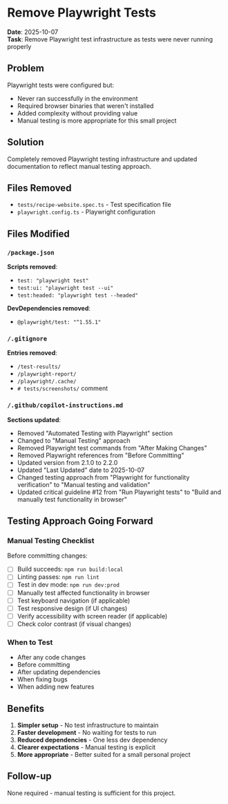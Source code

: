 # Remove Playwright Tests

**Date**: 2025-10-07  
**Task**: Remove Playwright test infrastructure as tests were never running properly

## Problem

Playwright tests were configured but:
- Never ran successfully in the environment
- Required browser binaries that weren't installed
- Added complexity without providing value
- Manual testing is more appropriate for this small project

## Solution

Completely removed Playwright testing infrastructure and updated documentation to reflect manual testing approach.

## Files Removed

- `tests/recipe-website.spec.ts` - Test specification file
- `playwright.config.ts` - Playwright configuration

## Files Modified

### `/package.json`
**Scripts removed**:
- `test: "playwright test"`
- `test:ui: "playwright test --ui"`
- `test:headed: "playwright test --headed"`

**DevDependencies removed**:
- `@playwright/test: "^1.55.1"`

### `/.gitignore`
**Entries removed**:
- `/test-results/`
- `/playwright-report/`
- `/playwright/.cache/`
- `# tests/screenshots/` comment

### `/.github/copilot-instructions.md`
**Sections updated**:
- Removed "Automated Testing with Playwright" section
- Changed to "Manual Testing" approach
- Removed Playwright test commands from "After Making Changes"
- Removed Playwright references from "Before Committing"
- Updated version from 2.1.0 to 2.2.0
- Updated "Last Updated" date to 2025-10-07
- Changed testing approach from "Playwright for functionality verification" to "Manual testing and validation"
- Updated critical guideline #12 from "Run Playwright tests" to "Build and manually test functionality in browser"

## Testing Approach Going Forward

### Manual Testing Checklist
Before committing changes:
- [ ] Build succeeds: `npm run build:local`
- [ ] Linting passes: `npm run lint`
- [ ] Test in dev mode: `npm run dev:prod`
- [ ] Manually test affected functionality in browser
- [ ] Test keyboard navigation (if applicable)
- [ ] Test responsive design (if UI changes)
- [ ] Verify accessibility with screen reader (if applicable)
- [ ] Check color contrast (if visual changes)

### When to Test
- After any code changes
- Before committing
- After updating dependencies
- When fixing bugs
- When adding new features

## Benefits

1. **Simpler setup** - No test infrastructure to maintain
2. **Faster development** - No waiting for tests to run
3. **Reduced dependencies** - One less dev dependency
4. **Clearer expectations** - Manual testing is explicit
5. **More appropriate** - Better suited for a small personal project

## Follow-up

None required - manual testing is sufficient for this project.
